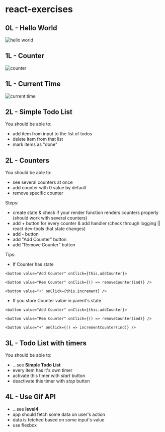 # react-exercises

## 0L - Hello World
![hello world](https://i.gyazo.com/1e3b9e31784c7849f18c8b8f6279da04.png)

## 1L - Counter
![counter](http://i.imgur.com/JIWeDJo.gif)

## 1L - Current Time
![current time](http://i.imgur.com/bWF8acX.gif)

## 2L - Simple Todo List
You should be able to:
+ add item from input to the list of todos
+ delete item from that list
+ mark items as "done"

## 2L - Counters
You should be able to:
+ see several counters at once
+ add counter with 0 value by default
+ remove specific counter

Steps:
+ create state & check if your render function renders counters properly (should work with several counters)
+ add + button for every counter & add handler (check through logging || react dev-tools that state changes)
+ add - button
+ add "Add Counter" button
+ add "Remove Counter" button

Tips:
+ If Counter has state
```
<button value="Add Counter" onClick={this.addCounter}>

<button value="Rem Counter" onClick={() => removeCounter(ind)} />

<button value="+" onClick={this.increment} />
```
+ If you store Counter value in parent's state
```
<button value="Add Counter" onClick={this.addCounter}>

<button value="Rem Counter" onClick={() => removeCounter(ind)} />

<button value="+" onClick={() => incrementCounter(ind)} />
```

## 3L - Todo List with timers
You should be able to:
+ ...see __Simple Todo List__
+ every item has it's own timer
+ activate this timer with _start_ button
+ deactivate this timer with _stop_ button

## 4L - Use Gif API
+ ...see __level4__
+ app should fetch some data on user's action
+ data is fetched based on some input's value
+ use flexbox



